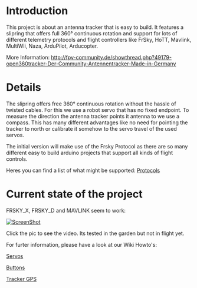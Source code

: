 Introduction
=====
This project is about an antenna tracker that is easy to build. It features a slipring that offers full 360° continuous rotation and support for lots of different telemetry protocols and flight controllers like FrSky, HoTT, Mavlink, MultiWii, Naza, ArduPilot, Arducopter.

More Information: http://fpv-community.de/showthread.php?49179-open360tracker-Der-Community-Antennentracker-Made-in-Germany

Details
=====
The slipring offers free 360° continuous rotation without the hassle of twisted cables. For this we use a robot servo that has no fixed endpoint. To measure the direction the antenna tracker points it antenna to we use a compass. This has many different advantages like no need for pointing the tracker to north or calibrate it somehow to the servo travel of the used servos.

The initial version will make use of the Frsky Protocol as there are so many different easy to build arduino projects that support all kinds of flight controls.

Heres you can find a list of what might be supported: [Protocols](https://github.com/SamuelBrucksch/open360tracker/wiki/Protocols)

Current state of the project
=====
FRSKY_X, FRSKY_D and MAVLINK seem to work:

[![ScreenShot](http://img.youtube.com/vi/F41oIQ15KQs/0.jpg)](https://www.youtube.com/watch?v=F41oIQ15KQs)

Click the pic to see the video. Its tested in the garden but not in flight yet.


For furter information, please have a look at our Wiki Howto's:

[Servos](https://github.com/SamuelBrucksch/open360tracker/wiki/Servos)

[Buttons](https://github.com/SamuelBrucksch/open360tracker/wiki/Buttons)

[Tracker GPS](https://github.com/SamuelBrucksch/open360tracker/wiki/Tracker-GPS)
